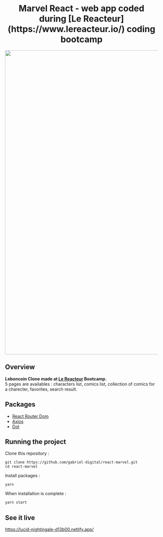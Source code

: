 <h1 align="center">
	Marvel React - web app coded during [Le Reacteur](https://www.lereacteur.io/)  coding bootcamp
</h1>

<p align="center">
	<img src="" width="1000">
</p>

## Overview

**Leboncoin Clone made at [Le Reacteur](https://www.lereacteur.io/) Bootcamp.**  
5 pages are availables : characters list, comics list, collection of comics for a charecter, favorites, search result.

## Packages

- [React Router Dom](https://reacttraining.com/react-router/web/guides/quick-start)
- [Axios](https://github.com/axios/axios)
- [Dot](https://www.npmjs.com/package/dotenv)

## Running the project

Clone this repository :

```
git clone https://github.com/gabriel-digital/react-marvel.git
cd react-marvel
```

Install packages :

```
yarn
```

When installation is complete :

```bash
yarn start
```

## See it live

https://lucid-nightingale-d13b00.netlify.app/

